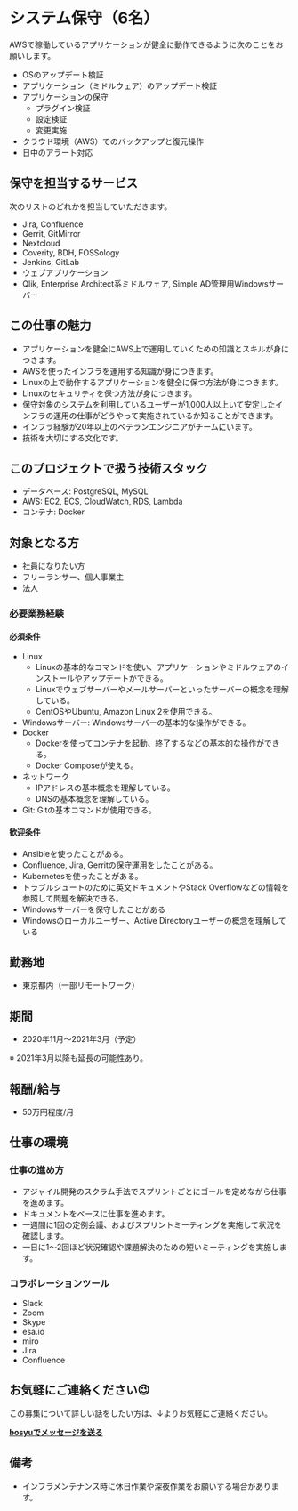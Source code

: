 # システム保守（6名）

AWSで稼働しているアプリケーションが健全に動作できるように次のことをお願いします。

* OSのアップデート検証
* アプリケーション（ミドルウェア）のアップデート検証
* アプリケーションの保守
    * プラグイン検証
    * 設定検証
    * 変更実施
* クラウド環境（AWS）でのバックアップと復元操作
* 日中のアラート対応

## 保守を担当するサービス

次のリストのどれかを担当していただきます。

* Jira, Confluence
* Gerrit, GitMirror
* Nextcloud
* Coverity, BDH, FOSSology
* Jenkins, GitLab
* ウェブアプリケーション
* Qlik, Enterprise Architect系ミドルウェア, Simple AD管理用Windowsサーバー

## この仕事の魅力

* アプリケーションを健全にAWS上で運用していくための知識とスキルが身につきます。
* AWSを使ったインフラを運用する知識が身につきます。
* Linuxの上で動作するアプリケーションを健全に保つ方法が身につきます。
* Linuxのセキュリティを保つ方法が身につきます。
* 保守対象のシステムを利用しているユーザーが1,000人以上いて安定したインフラの運用の仕事がどうやって実施されているか知ることができます。
* インフラ経験が20年以上のベテランエンジニアがチームにいます。
* 技術を大切にする文化です。

## このプロジェクトで扱う技術スタック

* データベース: PostgreSQL, MySQL
* AWS: EC2, ECS, CloudWatch, RDS, Lambda
* コンテナ: Docker

## 対象となる方

* 社員になりたい方
* フリーランサー、個人事業主
* 法人

### 必要業務経験

#### 必須条件

* Linux
    * Linuxの基本的なコマンドを使い、アプリケーションやミドルウェアのインストールやアップデートができる。
    * Linuxでウェブサーバーやメールサーバーといったサーバーの概念を理解している。
    * CentOSやUbuntu, Amazon Linux 2を使用できる。
* Windowsサーバー: Windowsサーバーの基本的な操作ができる。
* Docker
    * Dockerを使ってコンテナを起動、終了するなどの基本的な操作ができる。
    * Docker Composeが使える。
* ネットワーク
    * IPアドレスの基本概念を理解している。
    * DNSの基本概念を理解している。
* Git: Gitの基本コマンドが使用できる。

#### 歓迎条件

* Ansibleを使ったことがある。
* Confluence, Jira, Gerritの保守運用をしたことがある。
* Kubernetesを使ったことがある。
* トラブルシュートのために英文ドキュメントやStack Overflowなどの情報を参照して問題を解決できる。
* Windowsサーバーを保守したことがある
* Windowsのローカルユーザー、Active Directoryユーザーの概念を理解している

## 勤務地

* 東京都内（一部リモートワーク）

## 期間

* 2020年11月〜2021年3月（予定）

※ 2021年3月以降も延長の可能性あり。

## 報酬/給与

* 50万円程度/月

## 仕事の環境

### 仕事の進め方

* アジャイル開発のスクラム手法でスプリントごとにゴールを定めながら仕事を進めます。
* ドキュメントをベースに仕事を進めます。
* 一週間に1回の定例会議、およびスプリントミーティングを実施して状況を確認します。
* 一日に1〜2回ほど状況確認や課題解決のための短いミーティングを実施します。

### コラボレーションツール

* Slack
* Zoom
* Skype
* esa.io
* miro
* Jira
* Confluence

## お気軽にご連絡ください😉

この募集について詳しい話をしたい方は、↓よりお気軽にご連絡ください。

[**bosyuでメッセージを送る**](https://bosyu.me/b/WTf5pxgRweE)

## 備考

* インフラメンテナンス時に休日作業や深夜作業をお願いする場合があります。
